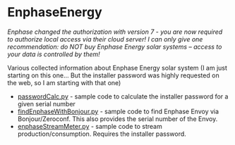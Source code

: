 # EnphaseEnergy

*Enphase changed the authorization with version 7 - you are now required to authorize local access via their cloud server! I can only give one recommendation: do NOT buy Enphase Energy solar systems – access to your data is controlled by them!*

Various collected information about Enphase Energy solar system (I am just starting on this one… But the installer password was highly requested on the web, so I am starting with that one)

- [passwordCalc.py](passwordCalc.py) - sample code to calculate the installer password for a given serial number
- [findEnphaseWithBonjour.py](findEnphaseWithBonjour.py) - sample code to find Enphase Envoy via Bonjour/Zeroconf. This also provides the serial number of the Envoy.
- [enphaseStreamMeter.py](enphaseStreamMeter.py) - sample code to stream production/consumption. Requires the installer password.
